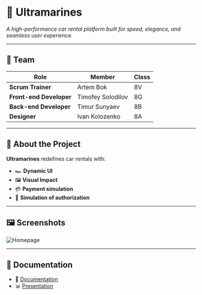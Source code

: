 # 🚀 **Ultramarines**  
*A high-performance car rental platform built for speed, elegance, and seamless user experience.*  

---

## 👥 **Team**  
| Role                   | Member            | Class |
|------------------------|-------------------|-------|
| **Scrum Trainer**      | Artem Bok         |   8V  |
| **Front-end Developer**| Timofey Solodilov |   8G  |
| **Back-end Developer** | Timur Sunyaev     |   8B  |
| **Designer**           | Ivan Kolozenko    |   8A  |

---

## 📌 **About the Project**  
**Ultramarines** redefines car rentals with:  
- 🏎️ **Dynamic UI**
- 🖼️ **Visual Impact**
- 💳 **Payment simulation**
- 👥 **Simulation of authorization**

---

## 🖼️ **Screenshots**  
![Homepage](media/readme/screenshot1)  

---

## 📂 **Documentation**  
- 📄 [Documentation](documentation/documentation.docx)  
- 📊 [Presentation](documentation/presentation.pptx)
